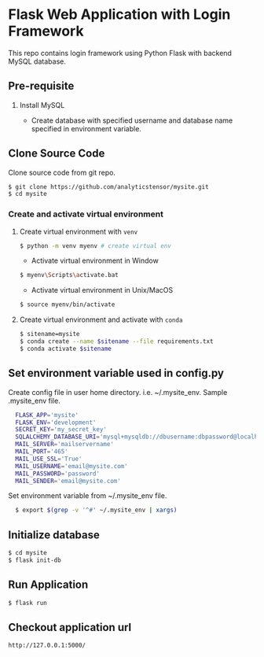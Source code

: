 # Flask Web Application with Login Framework

This repo contains login framework using Python Flask with backend MySQL database.

## Pre-requisite

1. Install MySQL

    * Create database with specified username and database name specified in environment variable.

## Clone Source Code

Clone source code from git repo.

```bash
$ git clone https://github.com/analyticstensor/mysite.git
$ cd mysite
```

### Create and activate virtual environment

1. Create virtual environment with `venv`

   ```bash
   $ python -m venv myenv # create virtual env    
   ```

    * Activate virtual environment in Window

    ```bash
    $ myenv\Scripts\activate.bat
    ```

    * Activate virtual environment in Unix/MacOS

    ```bash
    $ source myenv/bin/activate
    ```

2. Create virtual environment and activate with `conda`

    ```bash
    $ sitename=mysite
    $ conda create --name $sitename --file requirements.txt
    $ conda activate $sitename
    ```

## Set environment variable used in config.py

  Create config file in user home directory. i.e. ~/.mysite_env. Sample .mysite_env file.
  
  ```bash
    FLASK_APP='mysite'
    FLASK_ENV='development'
    SECRET_KEY='my_secret_key'
    SQLALCHEMY_DATABASE_URI='mysql+mysqldb://dbusername:dbpassword@localhost/dbname'
    MAIL_SERVER='mailservername'
    MAIL_PORT='465'
    MAIL_USE_SSL='True'
    MAIL_USERNAME='email@mysite.com'
    MAIL_PASSWORD='password'
    MAIL_SENDER='email@mysite.com'
 ```
  
  Set environment variable from ~/.mysite_env file.

  ```bash
    $ export $(grep -v '^#' ~/.mysite_env | xargs)
  ```
  
## Initialize database

```bash
$ cd mysite
$ flask init-db
```

## Run Application

```bash
$ flask run
```

## Checkout application url

`http://127.0.0.1:5000/`
